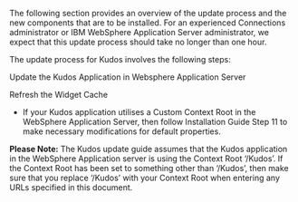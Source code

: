 The following section provides an overview of the update process and the new components that are to be installed. For an experienced Connections administrator or IBM WebSphere Application Server administrator, we expect that this update process should take no longer than one hour.

The update process for Kudos involves the following steps:

Update the Kudos Application in Websphere Application Server

Refresh the Widget Cache

- If your Kudos application utilises a Custom Context Root in the WebSphere Application Server, then follow Installation Guide Step 11 to make necessary
    modifications for default properties.

**Please Note:** The Kudos update guide assumes that the Kudos application in the WebSphere Application server is using the Context Root ‘/Kudos’. If the Context Root has been set to something other than ‘/Kudos’, then make sure that you replace ‘/Kudos’ with your Context Root when entering any URLs specified in this document.
